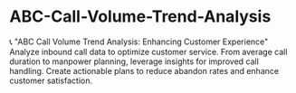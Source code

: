 # ABC-Call-Volume-Trend-Analysis
📞 "ABC Call Volume Trend Analysis: Enhancing Customer Experience"  Analyze inbound call data to optimize customer service. From average call duration to manpower planning, leverage insights for improved call handling. Create actionable plans to reduce abandon rates and enhance customer satisfaction.
